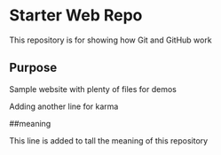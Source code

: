 # Starter Web Repo

This repository is for showing how Git and GitHub work

## Purpose

Sample website with plenty of files for demos

Adding another line for karma

##meaning 

This line is added to tall the meaning of this repository